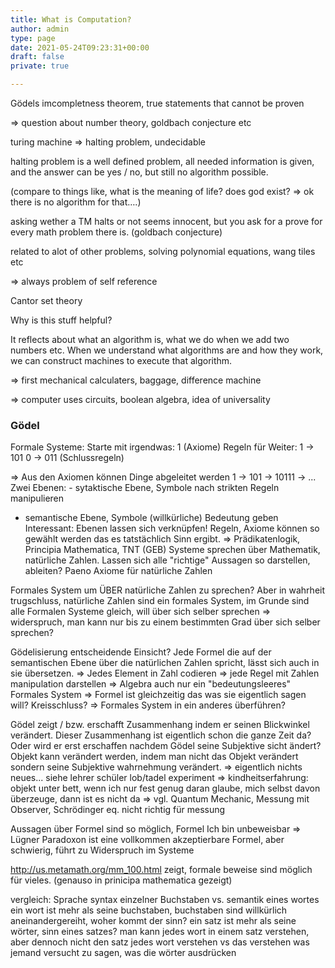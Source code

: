 ```yaml
---
title: What is Computation?
author: admin
type: page
date: 2021-05-24T09:23:31+00:00
draft: false
private: true

---
```

Gödels imcompletness theorem, true statements that cannot be proven

=> question about number theory, goldbach conjecture etc

turing machine => halting problem, undecidable

halting problem is a well defined problem, all needed information is given, and the answer can be yes / no, but still no algorithm possible.

(compare to things like, what is the meaning of life? does god exist? => ok there is no algorithm for that&#8230;.)

asking wether a TM halts or not seems innocent, but you ask for a prove for every math problem there is. (goldbach conjecture) 

related to alot of other problems, solving polynomial equations, wang tiles etc

=> always problem of self reference

Cantor set theory

Why is this stuff helpful?

It reflects about what an algorithm is, what we do when we add two numbers etc. When we understand what algorithms are and how they work, we can construct machines to execute that algorithm. 

=> first mechanical calculaters, baggage, difference machine

=> computer uses circuits, boolean algebra, idea of universality

### Gödel
Formale Systeme:
Starte mit irgendwas: 1 (Axiome)
Regeln für Weiter: 1 -> 101 0 -> 011 (Schlussregeln)

=> Aus den Axiomen können Dinge abgeleitet werden
1 -> 101 -> 10111 -> ...
Zwei Ebenen: - sytaktische Ebene, Symbole nach strikten Regeln manipulieren
- semantische Ebene, Symbole (willkürliche) Bedeutung geben
Interessant: Ebenen lassen sich verknüpfen! Regeln, Axiome können so gewählt werden das es tatstächlich Sinn ergibt.
=> Prädikatenlogik, Principia Mathematica, TNT (GEB)
Systeme sprechen über Mathematik, natürliche Zahlen. Lassen sich alle "richtige" Aussagen so darstellen, ableiten?
Paeno Axiome für natürliche Zahlen

Formales System um ÜBER natürliche Zahlen zu sprechen? Aber in wahrheit trugschluss, natürliche Zahlen sind ein formales System, im Grunde sind alle Formalen Systeme gleich, will über sich selber sprechen
=> widerspruch, man kann nur bis zu einem bestimmten Grad über sich selber sprechen?

Gödelisierung entscheidende Einsicht?
Jede Formel die auf der semantischen Ebene über die natürlichen Zahlen spricht, lässt sich auch in sie übersetzen.
=> Jedes Element in Zahl codieren
=> jede Regel mit Zahlen manipulation darstellen
=> Algebra auch nur ein "bedeutungsleeres" Formales System
=> Formel ist gleichzeitig das was sie eigentlich sagen will? Kreisschluss?
=> Formales System in ein anderes überführen?

Gödel zeigt / bzw. erschafft Zusammenhang indem er seinen Blickwinkel verändert. Dieser Zusammenhang ist eigentlich schon die ganze Zeit da? Oder wird er erst erschaffen nachdem Gödel seine Subjektive sicht ändert? Objekt kann verändert werden, indem man nicht das Objekt verändert sondern seine Subjektive wahrnehmung verändert. => eigentlich nichts neues... siehe lehrer schüler lob/tadel experiment
=> kindheitserfahrung: objekt unter bett, wenn ich nur fest genug daran glaube, mich selbst davon überzeuge, dann ist es nicht da
=> vgl. Quantum Mechanic, Messung mit Observer, Schrödinger eq. nicht richtig für messung

Aussagen über Formel sind so möglich,
Formel 
Ich bin unbeweisbar => Lügner Paradoxon
ist eine vollkommen akzeptierbare Formel, aber schwierig, führt zu Widerspruch im Systeme

http://us.metamath.org/mm_100.html zeigt, formale beweise sind möglich für vieles. (genauso in prinicipa mathematica gezeigt)

vergleich: Sprache
syntax einzelner Buchstaben vs. semantik eines wortes
ein wort ist mehr als seine buchstaben, buchstaben sind willkürlich aneinandergereiht, woher kommt der sinn?
ein satz ist mehr als seine wörter, sinn eines satzes? man kann jedes wort in einem satz verstehen, aber dennoch nicht den satz
jedes wort verstehen vs das verstehen was jemand versucht zu sagen, was die wörter ausdrücken
